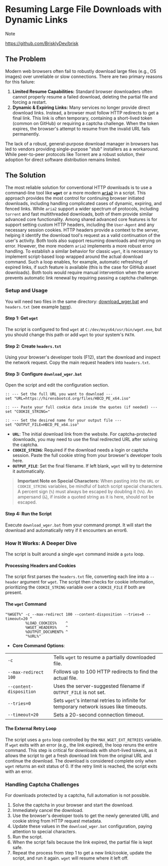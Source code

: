 # Resuming Large File Downloads with Dynamic Links

> [!Note]
> https://github.com/BrisklyDev/brisk

## The Problem

Modern web browsers often fail to robustly download large files (e.g., OS images) over unreliable or slow connections. There are two primary reasons for this failure:

1. **Limited Resume Capabilities:** Standard browser downloaders often cannot properly resume a failed download, deleting the partial file and forcing a restart.
2. **Dynamic & Expiring Links:** Many services no longer provide direct download links. Instead, a browser must follow HTTP redirects to get a final link. This link is often temporary, containing a short-lived token (common on GitHub) or requiring a captcha challenge. When the token expires, the browser's attempt to resume from the invalid URL fails permanently.

The lack of a robust, general-purpose download manager in browsers has led to vendors providing single-purpose "stub" installers as a workaround. While peer-to-peer protocols like Torrent are a robust solution, their adoption for direct software distribution remains limited.

## The Solution

The most reliable solution for conventional HTTP downloads is to use a command-line tool like **`wget`** or a more modern [**`aria2`**](https://github.com/aria2/aria2/) in a script. This approach provides the most control for continuing browser initiated downloads, including handling complicated cases of dynamic, expiring, and fenced links. While `aria2` support a wider spectrum of protocols, including `torrent` and fast multithreaded downloads, both of them provide similar advanced core functionality. Among shared advanced core features is for support setting custom HTTP headers, including the `User-Agent` and any necessary session cookies. HTTP headers provide a context to the server, helping it identify the download tool's request as a valid continuation of the user's activity. Both tools also support resuming downloads and retrying on error. However, the more modern `aria2` implements a more robust error handling. To establish a similar behavior for classic `wget`, it is necessary to implement script-based loop wrapped around the actual download command. Such a loop enables, for example, automatic refreshing of expired links, if such feature is available (this is the case for GitHub asset downloads). Both tools would require manual intervention when the server prevents automatic link renewal by requiring passing a captcha challenge.

### Setup and Usage

You will need two files in the same directory: [download_wger.bat](./download_wger.bat) and `headers.txt` (see example [here](./headers.txt)).

#### Step 1: Get `wget`

The script is configured to find `wget` at `C:/dev/msys64/usr/bin/wget.exe`, but you should change this path or add `wget` to your system's `PATH`.

#### Step 2: Create `headers.txt`

Using your browser's developer tools (F12), start the download and inspect the network request. Copy the main request headers into `headers.txt`.

#### Step 3: Configure `download_wger.bat`

Open the script and edit the configuration section.

```
:: --- Set the full URL you want to download ---
set "URL=https://hirensbootcd.org/files/HBCD_PE_x64.iso"

:: --- Paste your full cookie data inside the quotes (if needed) ---
set "COOKIE_STRING="

:: --- Set the desired name for your output file ---
set "OUTPUT_FILE=HBCD_PE_x64.iso"
```

- **`URL`**: The initial download link from the website. For captcha-protected downloads, you may need to use the final redirected URL after solving the captcha.    
- **`COOKIE_STRING`**: Required if the download needs a login or captcha session. Paste the full cookie string from your browser's developer tools here.
- **`OUTPUT_FILE`**: Set the final filename. If left blank, `wget` will try to determine it automatically.

> **Important Note on Special Characters:** When pasting into the `URL` or `COOKIE_STRING` variables, be mindful of batch script special characters. A percent sign (`%`) must always be escaped by doubling it (`%%`). An ampersand (`&`), if inside a quoted string as it is here, should not be escaped.

#### Step 4: Run the Script

Execute `download_wger.bat` from your command prompt. It will start the download and automatically retry if it encounters an error6.

### How It Works: A Deeper Dive

The script is built around a single `wget` command inside a `goto` loop.

#### Processing Headers and Cookies

The script first parses the `headers.txt` file, converting each line into a `--header` argument for `wget`. The script then checks for cookie information, prioritizing the `COOKIE_STRING` variable over a `COOKIE_FILE` if both are present.

#### The `wget` Command

```
"%WGET%" -c --max-redirect 100 --content-disposition --tries=0 --timeout=20 ^
         %LOAD_COOKIES%    ^
         %WGET_HEADERS%    ^
         %OUTPUT_DOCUMENT% ^
         "%URL%"
```

- **Core Command Options**:

|                         |                                                                                        |
| ----------------------- | -------------------------------------------------------------------------------------- |
| `-c`                    | Tells `wget` to resume a partially downloaded file.                                    |
| `--max-redirect 100`    | Follows up to 100 HTTP redirects to find the actual file.                              |
| `--content-disposition` | Uses the server-suggested filename if `OUTPUT_FILE` is not set.                        |
| `--tries=0`             | Sets `wget`'s internal retries to infinite for temporary network issues like timeouts. |
| `--timeout=20`          | Sets a 20-second connection timeout.                                                   |

#### The External Retry Loop

The script uses a `goto` loop controlled by the `MAX_WGET_EXT_RETRIES` variable. If `wget` exits with an error (e.g., the link expired), the loop reruns the entire command. This step is critical for downloads with short-lived tokens, as it allows the script to get a fresh download link from the original URL and continue the download. The download is considered complete only when `wget` returns an exit status of 0. If the retry limit is reached, the script exits with an error.

### Handling Captcha Challenges

For downloads protected by a captcha, full automation is not possible.
1. Solve the captcha in your browser and start the download.
2. Immediately cancel the download.
3. Use the browser's developer tools to get the newly generated URL and cookie string from HTTP request metadata.
4. Update these values in the `download_wger.bat` configuration, paying attention to special characters.
5. Run the script.
6. When the script fails because the link expired, the partial file is kept safe.
7. Repeat the process from step 1 to get a new link/cookie, update the script, and run it again. `wget` will resume where it left off.
